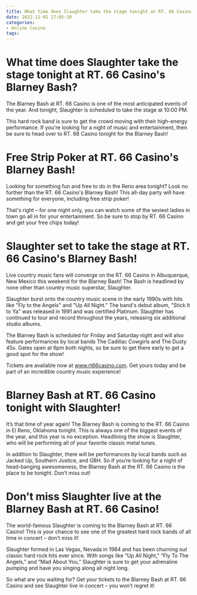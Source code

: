 ```yaml
---
title: What time does Slaughter take the stage tonight at RT. 66 Casino's Blarney Bash
date: 2022-11-01 17:05:10
categories:
- Online Casino
tags:
---
```



#  What time does Slaughter take the stage tonight at RT. 66 Casino's Blarney Bash?

The Blarney Bash at RT. 66 Casino is one of the most anticipated events of the year. And tonight, Slaughter is scheduled to take the stage at 10:00 PM.

This hard rock band is sure to get the crowd moving with their high-energy performance. If you're looking for a night of music and entertainment, then be sure to head over to RT. 66 Casino tonight for the Blarney Bash!

#  Free Strip Poker at RT. 66 Casino's Blarney Bash!

Looking for something fun and free to do in the Reno area tonight? Look no further than the RT. 66 Casino's Blarney Bash! This all-day party will have something for everyone, including free strip poker!

That's right – for one night only, you can watch some of the sexiest ladies in town go all in for your entertainment. So be sure to stop by RT. 66 Casino and get your free chips today!

#  Slaughter set to take the stage at RT. 66 Casino's Blarney Bash!

Live country music fans will converge on the RT. 66 Casino in Albuquerque, New Mexico this weekend for the Blarney Bash! The Bash is headlined by none other than country music superstar, Slaughter.

Slaughter burst onto the country music scene in the early 1990s with hits like "Fly to the Angels" and "Up All Night." The band's debut album, "Stick It to Ya" was released in 1991 and was certified Platinum. Slaughter has continued to tour and record throughout the years, releasing six additional studio albums.

The Blarney Bash is scheduled for Friday and Saturday night and will also feature performances by local bands The Cadillac Cowgirls and The Dusty 45s. Gates open at 6pm both nights, so be sure to get there early to get a good spot for the show!

Tickets are available now at www.rt66casino.com. Get yours today and be part of an incredible country music experience!

#  Blarney Bash at RT. 66 Casino tonight with Slaughter! 

It’s that time of year again! The Blarney Bash is coming to the RT. 66 Casino in El Reno, Oklahoma tonight. This is always one of the biggest events of the year, and this year is no exception. Headlining the show is Slaughter, who will be performing all of your favorite classic metal tunes.

In addition to Slaughter, there will be performances by local bands such as Jacked Up, Southern Justice, and GBH. So if you’re looking for a night of head-banging awesomeness, the Blarney Bash at the RT. 66 Casino is the place to be tonight. Don’t miss out!

#  Don't miss Slaughter live at the Blarney Bash at RT. 66 Casino!

The world-famous Slaughter is coming to the Blarney Bash at RT. 66 Casino! This is your chance to see one of the greatest hard rock bands of all time in concert – don’t miss it!

Slaughter formed in Las Vegas, Nevada in 1984 and has been churning out classic hard rock hits ever since. With songs like “Up All Night,” “Fly To The Angels,” and “Mad About You,” Slaughter is sure to get your adrenaline pumping and have you singing along all night long.

So what are you waiting for? Get your tickets to the Blarney Bash at RT. 66 Casino and see Slaughter live in concert – you won’t regret it!